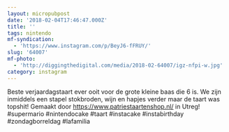 ```yaml
---
layout: micropubpost
date: '2018-02-04T17:46:47.000Z'
title: ''
tags: nintendo
mf-syndication:
  - 'https://www.instagram.com/p/BeyJ6-fFRUY/'
slug: '64007'
mf-photo:
  - 'http://diggingthedigital.com/media/2018-02-64007/igz-nfpi-w.jpg'
category: instagram
---
```

Beste verjaardagstaart ever ooit voor de grote kleine baas die 6 is. We zijn inmiddels een stapel stokbroden, wijn en hapjes verder maar de taart was topshit! Gemaakt door https://www.patriestaartenshop.nl/ in Utreg!
#supermario #nintendocake #taart #instacake #instabirthday #zondagborreldag #lafamilia
